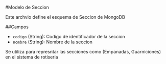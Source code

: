 #Modelo de Seccion

Este archvio define el esquema de Seccion de MongoDB

##Campos

- `codigo` (String): Codigo de identificador de la seccion
- `nombre` (String): Nombre de la seccion

Se utiliza para represntar las secciones como (Empanadas, Guarniciones) en el sistema de rotiseria
